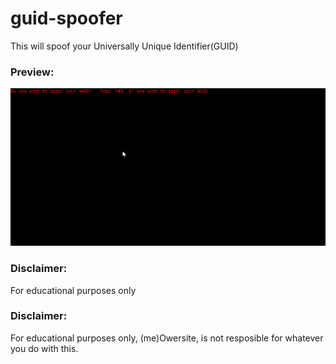 # guid-spoofer
This will spoof your Universally Unique Identifier(GUID)

### Preview:
![preview](ex.gif)


### Disclaimer:
For educational purposes only


### Disclaimer:
For educational purposes only, (me)Owersite, is not resposible for whatever you do with this.
